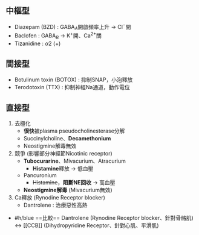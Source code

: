 ## 中樞型
- Diazepam (BZD) : GABA$_A$開啟頻率上升 -> Cl$^-$開
- Baclofen : GABA$_B$ -> K$^+$開、Ca$^{2+}$關
- Tizanidine : $\alpha2$ (+)
## 間接型
- Botulinum toxin (BOTOX) : 抑制SNAP，小泡釋放
- Terodotoxin (TTX) : 抑制神經Na通道，動作電位
## 直接型
1. 去極化
	- **很快**被plasma pseudocholinesterase分解
	- Succinylcholine、**Decamethonium**
	- Neostigmine解毒無效
2. 競爭 (影響部分神經節Nicotinic receptor)
	- **Tubocurarine**、Mivacurium、Atracurium
		- **Histamine**釋放 -> 低血壓
	- Pancuronium
		- ~~Histamine~~，**阻斷NE回收** -> 高血壓
	- **Neostigmine解毒** (Mivacurium無效)
3. Ca釋放 (Rynodine Receptor blocker)
	- Dantrolene : 治療惡性高熱
- #h/blue ==比較== Dantrolene (Rynodine Receptor blocker、針對骨骼肌) <-> [[CCB]] (Dihydropyridine Receptor、針對心肌、平滑肌)
